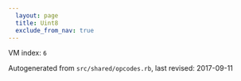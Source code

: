 ```yaml
---
  layout: page
  title: Uint8
  exclude_from_nav: true
---
```


  VM index: `6`

Autogenerated from `src/shared/opcodes.rb`, last revised: 2017-09-11